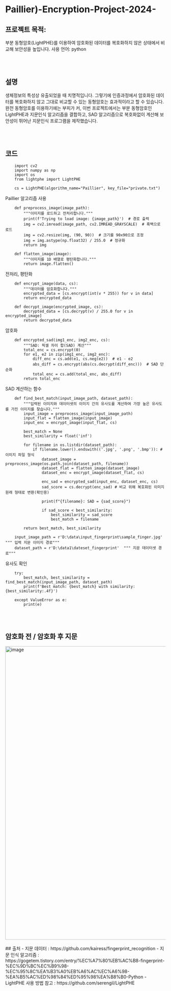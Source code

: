 # Paillier)-Encryption-Project-2024-


## 프로젝트 목적:
부분 동형암호(LightPHE)를 이용하여 암호화된 데이터를 복호화하지 않은 상태에서 비교해 보안성을 높입니다. 
사용 언어: python


<br>
<br>

## 설명
생체정보의 특성상 유출되었을 때 치명적입니다. 그렇기에 인증과정에서 암호화된 데이터를 복호화하지 않고 그대로 비교할 수 있는 동형암호는 효과적이라고 할 수 있습니다.
완전 동형암호를 이용하기에는 부피가 커, 이번 프로젝트에서는 부분 동형암호인 LightPHE과 지문인식 알고리즘을 결합하고, SAD 알고리즘으로 복호화없이 계산해 보안성이 뛰어난 지문인식 프로그램을 제작했습니다.


<br>
<br>

## 코드 

```
    import cv2
    import numpy as np
    import os
    from lightphe import LightPHE

    cs = LightPHE(algorithm_name="Paillier", key_file="private.txt")
```
Paillier 알고리즘 사용

```    
    def preprocess_image(image_path):
        """이미지를 로드하고 전처리합니다."""
        print(f'Trying to load image: {image_path}')  # 경로 출력
        img = cv2.imread(image_path, cv2.IMREAD_GRAYSCALE)  # 흑백으로 로드
        img = cv2.resize(img, (90, 90))  # 크기를 90x90으로 조정
        img = img.astype(np.float32) / 255.0  # 정규화
        return img
    
    def flatten_image(image):
        """이미지를 1D 배열로 평탄화합니다."""
        return image.flatten()
```
전처리, 평탄화
    

```
    def encrypt_image(data, cs):
        """데이터를 암호화합니다."""
        encrypted_data = [cs.encrypt(int(v * 255)) for v in data]
        return encrypted_data
    
    def decrypt_image(encrypted_image, cs):
        decrypted_data = [cs.decrypt(v) / 255.0 for v in encrypted_image]
        return decrypted_data
```
암호화


```    
    def encrypted_sad(img1_enc, img2_enc, cs):
        """SAD: 픽셀 차이 합(SAD) 계산"""
        total_enc = cs.encrypt(0)
        for e1, e2 in zip(img1_enc, img2_enc):
            diff_enc = cs.add(e1, cs.neg(e2))  # e1 - e2
            abs_diff = cs.encrypt(abs(cs.decrypt(diff_enc)))  # SAD 단순화
            total_enc = cs.add(total_enc, abs_diff)
        return total_enc
```
SAD 계산하는 함수


```    
    def find_best_match(input_image_path, dataset_path):
        """입력된 이미지와 데이터셋의 이미지 간의 유사도를 계산하여 가장 높은 유사도를 가진 이미지를 찾습니다."""
        input_image = preprocess_image(input_image_path)
        input_flat = flatten_image(input_image)
        input_enc = encrypt_image(input_flat, cs)
    
        best_match = None
        best_similarity = float('inf')
    
        for filename in os.listdir(dataset_path):
            if filename.lower().endswith(('.jpg', '.png', '.bmp')): # 이미지 파일 형식
                dataset_image = preprocess_image(os.path.join(dataset_path, filename))
                dataset_flat = flatten_image(dataset_image)
                dataset_enc = encrypt_image(dataset_flat, cs)
    
                enc_sad = encrypted_sad(input_enc, dataset_enc, cs) 
                sad_score = cs.decrypt(enc_sad) # 비교 위해 복호화된 이미지 원래 형태로 변환(확인용)
    
                print(f"{filename}: SAD = {sad_score}")
    
                if sad_score < best_similarity:
                    best_similarity = sad_score
                    best_match = filename
    
        return best_match, best_similarity
    
    input_image_path = r'D:\data\input_fingerprint\sample_finger.jpg'  """ 입력 지문 이미지 경로"""
    dataset_path = r'D:\data1\dateset_fingerprint'  """ 지문 데이터셋 경로"""
```
유사도 확인


```    
    try:
        best_match, best_similarity = find_best_match(input_image_path, dataset_path)
        print(f'Best match: {best_match} with similarity: {best_similarity:.4f}')
    
    except ValueError as e:
        print(e)
```



<br>
<br>

## 암호화 전 / 암호화 후 지문
<img width="1918" height="920" alt="image" src="https://github.com/user-attachments/assets/596de617-3dba-4dd6-a39f-94890211b17e" />


<br>
<br>
## 출처
- 지문 데이터 : https://github.com/kairess/fingerprint_recognition
- 지문 인식 알고리즘 : https://gogetem.tistory.com/entry/%EC%A7%80%EB%AC%B8-fingerprint-%EC%9D%BC%EC%B9%98-%EC%95%8C%EA%B3%A0%EB%A6%AC%EC%A6%98-%EA%B5%AC%ED%98%84%ED%95%98%EA%B8%B0-Python
- LightPHE 사용 방법 참고 : https://github.com/serengil/LightPHE
